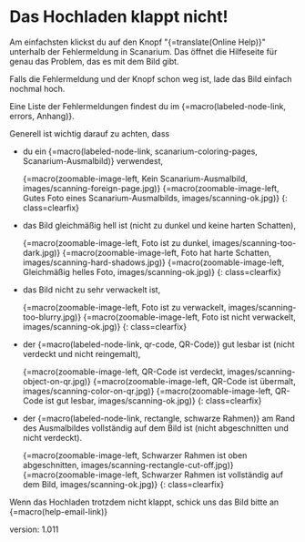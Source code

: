 # Das Hochladen klappt nicht!

Am einfachsten klickst du auf den Knopf "{=translate(Online Help)}" unterhalb der Fehlermeldung in Scanarium.
Das öffnet die Hilfeseite für genau das Problem, das es mit dem Bild gibt.

Falls die Fehlermeldung und der Knopf schon weg ist, lade das Bild einfach nochmal hoch.

Eine Liste der Fehlermeldungen findest du im {=macro(labeled-node-link, errors, Anhang)}.

Generell ist wichtig darauf zu achten, dass

* du ein {=macro(labeled-node-link, scanarium-coloring-pages, Scanarium-Ausmalbild)} verwendest,

    {=macro(zoomable-image-left, Kein Scanarium-Ausmalbild, images/scanning-foreign-page.jpg)}
    {=macro(zoomable-image-left, Gutes Foto eines Scanarium-Ausmalbilds, images/scanning-ok.jpg)}
{: class=clearfix}

* das Bild gleichmäßig hell ist (nicht zu dunkel und keine harten Schatten),

    {=macro(zoomable-image-left, Foto ist zu dunkel, images/scanning-too-dark.jpg)}
    {=macro(zoomable-image-left, Foto hat harte Schatten, images/scanning-hard-shadows.jpg)}
    {=macro(zoomable-image-left, Gleichmäßig helles Foto, images/scanning-ok.jpg)}
{: class=clearfix}

* das Bild nicht zu sehr verwackelt ist,

    {=macro(zoomable-image-left, Foto ist zu verwackelt, images/scanning-too-blurry.jpg)}
    {=macro(zoomable-image-left, Foto ist nicht verwackelt, images/scanning-ok.jpg)}
{: class=clearfix}

* der {=macro(labeled-node-link, qr-code, QR-Code)} gut lesbar ist (nicht verdeckt und nicht reingemalt),

    {=macro(zoomable-image-left, QR-Code ist verdeckt, images/scanning-object-on-qr.jpg)}
    {=macro(zoomable-image-left, QR-Code ist übermalt, images/scanning-color-on-qr.jpg)}
    {=macro(zoomable-image-left, QR-Code ist gut lesbar, images/scanning-ok.jpg)}
{: class=clearfix}

* der {=macro(labeled-node-link, rectangle, schwarze Rahmen)} am Rand des Ausmalbildes vollständig auf dem Bild ist (nicht abgeschnitten und nicht verdeckt).

    {=macro(zoomable-image-left, Schwarzer Rahmen ist oben abgeschnitten, images/scanning-rectangle-cut-off.jpg)}
    {=macro(zoomable-image-left, Schwarzer Rahmen ist vollständig auf dem Bild, images/scanning-ok.jpg)}
{: class=clearfix}

Wenn das Hochladen trotzdem nicht klappt, schick uns das Bild bitte an {=macro(help-email-link)}


version: 1.011
